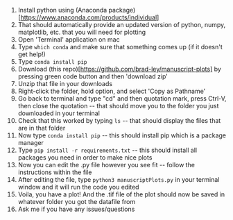 1. Install python using (Anaconda package)[https://www.anaconda.com/products/individual]
1. That should automatically provide an updated version of python, numpy, matplotlib, etc. that you will need for plotting
1. Open 'Terminal' application on mac
1. Type `which conda` and make sure that something comes up (if it doesn't get help!)
1. Type `conda install pip`
1. Download (this repo)[https://github.com/brad-ley/manuscript-plots] by pressing green code button and then 'download zip'
1. Unzip that file in your downloads
1. Right-click the folder, hold option, and select 'Copy as Pathname'
1. Go back to terminal and type "cd" and then quotation mark, press Ctrl-V, then close the quotation -- that should move you to the folder you just downloaded in your terminal
1. Check that this worked by typing `ls` -- that should display the files that are in that folder
1. Now type `conda install pip` -- this should install pip which is a package manager
1. Type `pip install -r requirements.txt` -- this should install all packages you need in order to make nice plots
1. Now you can edit the .py file however you see fit -- follow the instructions within the file
1. After editing the file, type `python3 manuscriptPlots.py` in your terminal window and it will run the code you edited
1. Voila, you have a plot! And the .tif file of the plot should now be saved in whatever folder you got the datafile from
1. Ask me if you have any issues/questions
